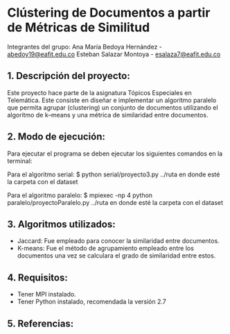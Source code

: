 #  Clústering de Documentos a partir de Métricas de Similitud

Integrantes del grupo:
Ana María Bedoya Hernández - abedoy19@eafit.edu.co
Esteban Salazar Montoya - esalaza7@eafit.edu.co

## 1. Descripción del proyecto:
Este proyecto hace parte de la asignatura Tópicos Especiales en Telemática. Este consiste en diseñar e implementar un algoritmo paralelo que permita agrupar (clustering) un conjunto de documentos utilizando el algoritmo de k–means y una métrica de similaridad entre documentos.

## 2. Modo de ejecución:
Para ejecutar el programa se deben ejecutar los siguientes comandos en la terminal:

Para el algoritmo serial:
		$ python serial/proyecto3.py ../ruta en donde esté la carpeta con el dataset

Para el algoritmo paralelo:
		$ mpiexec -np 4 python paralelo/proyectoParalelo.py ../ruta en donde esté la carpeta con el dataset

## 3. Algoritmos utilizados:
* Jaccard: Fue empleado para conocer la similaridad entre documentos.
* K-means: Fue el método de agrupamiento empleado entre los documentos una vez se calculara el grado de similaridad entre estos.

## 4. Requisitos:
* Tener MPI instalado.
* Tener Python instalado, recomendada la versión 2.7

## 5. Referencias:


	



